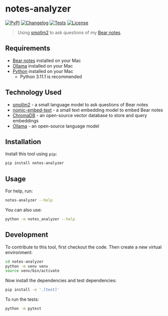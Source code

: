 # notes-analyzer

[![PyPI](https://img.shields.io/pypi/v/notes-analyzer.svg)](https://pypi.org/project/notes-analyzer/)
[![Changelog](https://img.shields.io/github/v/release/program247365/notes-analyzer?include_prereleases&label=changelog)](https://github.com/program247365/notes-analyzer/releases)
[![Tests](https://github.com/program247365/notes-analyzer/actions/workflows/test.yml/badge.svg)](https://github.com/program247365/notes-analyzer/actions/workflows/test.yml)
[![License](https://img.shields.io/badge/license-Apache%202.0-blue.svg)](https://github.com/program247365/notes-analyzer/blob/master/LICENSE)

> Using [smollm2](https://ollama.com/library/smollm2:135m) to ask questions of my [Bear notes](https://bear.app).

## Requirements

- [Bear notes](https://bear.app) installed on your Mac
- [Ollama](https://ollama.com) installed on your Mac
- [Python](https://www.python.org) installed on your Mac
    - Python 3.11.1 is recommended

## Technology Used

- [smollm2](https://ollama.com/library/smollm2:135m) - a small language model to ask questions of Bear notes
- [nomic-embed-text](https://ollama.com/library/nomic-embed-text) - a small text embedding model to embed Bear notes
- [ChromaDB](https://www.chromadb.dev/) - an open-source vector database to store and query embeddings
- [Ollama](https://ollama.com) - an open-source language model

## Installation

Install this tool using `pip`:
```bash
pip install notes-analyzer
```
## Usage

For help, run:
```bash
notes-analyzer --help
```
You can also use:
```bash
python -m notes_analyzer --help
```
## Development

To contribute to this tool, first checkout the code. Then create a new virtual environment:
```bash
cd notes-analyzer
python -m venv venv
source venv/bin/activate
```
Now install the dependencies and test dependencies:
```bash
pip install -e '.[test]'
```
To run the tests:
```bash
python -m pytest
```
